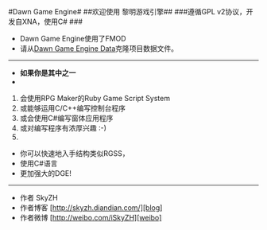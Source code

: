 #Dawn Game Engine#
##欢迎使用 黎明游戏引擎##
###遵循GPL v2协议，开发自XNA，使用C\# ###

* Dawn Game Engine使用了FMOD
* 请从[Dawn Game Engine Data][DGEData]克隆项目数据文件。

[DGEData]:https://git.oschina.net/SkyZH/Dawn_XNA_Data

***

* **如果你是其中之一**
* 
1. 会使用RPG Maker的Ruby Game Script System
2. 或能够运用C/C++编写控制台程序
3. 或会使用C#编写窗体应用程序
4. 或对编写程序有浓厚兴趣 :-)
5. 
* 你可以快速地入手结构类似RGSS，
* 使用C#语言
* 更加强大的DGE!

***
* 作者 SkyZH
* 作者博客 [http://skyzh.diandian.com/][blog]
* 作者微博 [http://weibo.com/iSkyZH][weibo]

[blog]:http://skyzh.diandian.com/
[weibo]:http://weibo.com/iSkyZH/